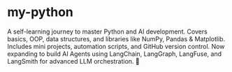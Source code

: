 # my-python
A self-learning journey to master Python and AI development. Covers basics, OOP, data structures, and libraries like NumPy, Pandas &amp; Matplotlib. Includes mini projects, automation scripts, and GitHub version control. Now expanding to build AI Agents using LangChain, LangGraph, LangFuse, and LangSmith for advanced LLM orchestration. 🚀
